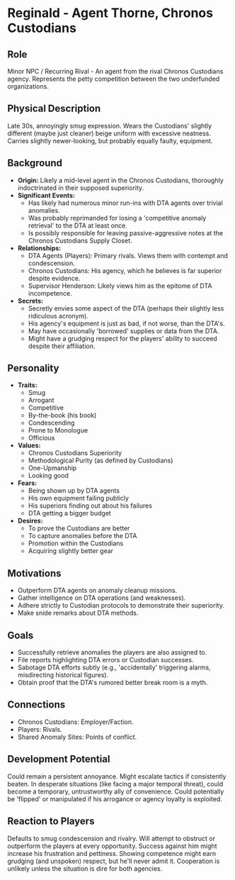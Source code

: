 # Reginald - Agent Thorne, Chronos Custodians

## Role
Minor NPC / Recurring Rival - An agent from the rival Chronos Custodians agency. Represents the petty competition between the two underfunded organizations.

## Physical Description
Late 30s, annoyingly smug expression. Wears the Custodians' slightly different (maybe just cleaner) beige uniform with excessive neatness. Carries slightly newer-looking, but probably equally faulty, equipment.

## Background
- **Origin:** Likely a mid-level agent in the Chronos Custodians, thoroughly indoctrinated in their supposed superiority.
- **Significant Events:**
  - Has likely had numerous minor run-ins with DTA agents over trivial anomalies.
  - Was probably reprimanded for losing a 'competitive anomaly retrieval' to the DTA at least once.
  - Is possibly responsible for leaving passive-aggressive notes at the Chronos Custodians Supply Closet.
- **Relationships:**
  - DTA Agents (Players): Primary rivals. Views them with contempt and condescension.
  - Chronos Custodians: His agency, which he believes is far superior despite evidence.
  - Supervisor Henderson: Likely views him as the epitome of DTA incompetence.
- **Secrets:**
  - Secretly envies some aspect of the DTA (perhaps their slightly less ridiculous acronym).
  - His agency's equipment is just as bad, if not worse, than the DTA's.
  - May have occasionally 'borrowed' supplies or data from the DTA.
  - Might have a grudging respect for the players' ability to succeed despite their affiliation.

## Personality
- **Traits:**
  - Smug
  - Arrogant
  - Competitive
  - By-the-book (his book)
  - Condescending
  - Prone to Monologue
  - Officious
- **Values:**
  - Chronos Custodians Superiority
  - Methodological Purity (as defined by Custodians)
  - One-Upmanship
  - Looking good
- **Fears:**
  - Being shown up by DTA agents
  - His own equipment failing publicly
  - His superiors finding out about his failures
  - DTA getting a bigger budget
- **Desires:**
  - To prove the Custodians are better
  - To capture anomalies before the DTA
  - Promotion within the Custodians
  - Acquiring slightly better gear

## Motivations
- Outperform DTA agents on anomaly cleanup missions.
- Gather intelligence on DTA operations (and weaknesses).
- Adhere strictly to Custodian protocols to demonstrate their superiority.
- Make snide remarks about DTA methods.

## Goals
- Successfully retrieve anomalies the players are also assigned to.
- File reports highlighting DTA errors or Custodian successes.
- Sabotage DTA efforts subtly (e.g., 'accidentally' triggering alarms, misdirecting historical figures).
- Obtain proof that the DTA's rumored better break room is a myth.

## Connections
- Chronos Custodians: Employer/Faction.
- Players: Rivals.
- Shared Anomaly Sites: Points of conflict.

## Development Potential
Could remain a persistent annoyance. Might escalate tactics if consistently beaten. In desperate situations (like facing a major temporal threat), could become a temporary, untrustworthy ally of convenience. Could potentially be 'flipped' or manipulated if his arrogance or agency loyalty is exploited.

## Reaction to Players
Defaults to smug condescension and rivalry. Will attempt to obstruct or outperform the players at every opportunity. Success against him might increase his frustration and pettiness. Showing competence might earn grudging (and unspoken) respect, but he'll never admit it. Cooperation is unlikely unless the situation is dire for both agencies.
